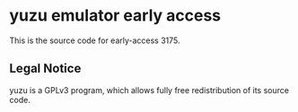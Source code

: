 yuzu emulator early access
=============

This is the source code for early-access 3175.

## Legal Notice

yuzu is a GPLv3 program, which allows fully free redistribution of its source code.